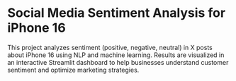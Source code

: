 # Social Media Sentiment Analysis for iPhone 16

This project analyzes sentiment (positive, negative, neutral) in X posts about iPhone 16 using NLP and machine learning. 
Results are visualized in an interactive Streamlit dashboard to help businesses understand customer sentiment and optimize marketing strategies.
